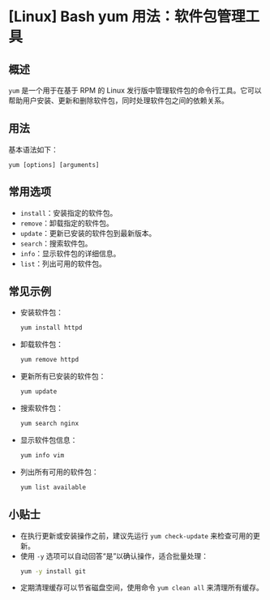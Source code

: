 # [Linux] Bash yum 用法：软件包管理工具

## 概述
`yum` 是一个用于在基于 RPM 的 Linux 发行版中管理软件包的命令行工具。它可以帮助用户安装、更新和删除软件包，同时处理软件包之间的依赖关系。

## 用法
基本语法如下：
```
yum [options] [arguments]
```

## 常用选项
- `install`：安装指定的软件包。
- `remove`：卸载指定的软件包。
- `update`：更新已安装的软件包到最新版本。
- `search`：搜索软件包。
- `info`：显示软件包的详细信息。
- `list`：列出可用的软件包。

## 常见示例
- 安装软件包：
  ```bash
  yum install httpd
  ```

- 卸载软件包：
  ```bash
  yum remove httpd
  ```

- 更新所有已安装的软件包：
  ```bash
  yum update
  ```

- 搜索软件包：
  ```bash
  yum search nginx
  ```

- 显示软件包信息：
  ```bash
  yum info vim
  ```

- 列出所有可用的软件包：
  ```bash
  yum list available
  ```

## 小贴士
- 在执行更新或安装操作之前，建议先运行 `yum check-update` 来检查可用的更新。
- 使用 `-y` 选项可以自动回答“是”以确认操作，适合批量处理：
  ```bash
  yum -y install git
  ```
- 定期清理缓存可以节省磁盘空间，使用命令 `yum clean all` 来清理所有缓存。
